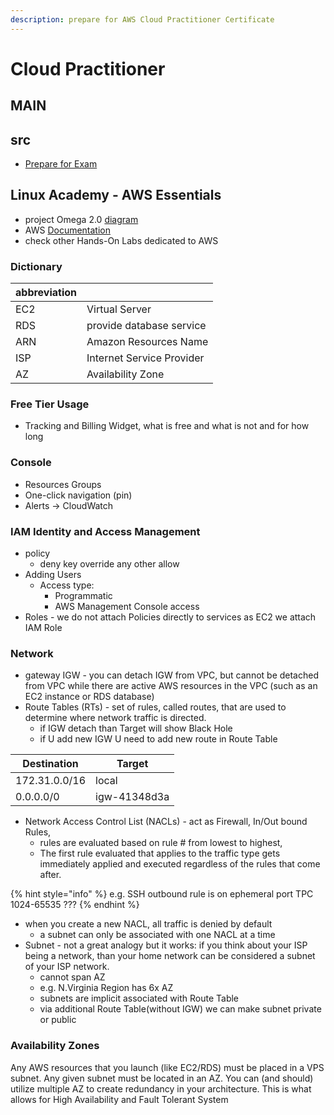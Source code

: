 ```yaml
---
description: prepare for AWS Cloud Practitioner Certificate
---
```


# Cloud Practitioner

## MAIN

## src

* [Prepare for Exam](https://aws.amazon.com/certification/certification-prep/)

## Linux Academy - AWS Essentials

* project Omega 2.0 [diagram](https://interactive.linuxacademy.com/diagrams/ProjectOmega2.html)
* AWS [Documentation](https://docs.aws.amazon.com/index.html)
* check other Hands-On Labs dedicated to AWS

### Dictionary

| abbreviation |                           |
| ------------ | ------------------------- |
| EC2          | Virtual Server            |
| RDS          | provide database service  |
| ARN          | Amazon Resources Name     |
| ISP          | Internet Service Provider |
| AZ           | Availability Zone         |

### Free Tier Usage

* Tracking and Billing Widget, what is free and what is not and for how long

### Console

* Resources Groups
* One-click navigation (pin)
* Alerts -> CloudWatch

### IAM Identity and Access Management

* policy
  * deny key override any other allow 
* Adding Users
  * Access type:
    * Programmatic
    * AWS Management Console access
* Roles - we do not attach Policies directly to services as EC2 we attach IAM Role

### Network

* gateway IGW - you can detach IGW from VPC, but cannot be detached from VPC while there are active AWS resources in the VPC (such as an EC2 instance or RDS database) 
* Route Tables (RTs) - set of rules, called routes, that are used to determine where network traffic is directed.
  * if IGW detach than Target will show Black Hole
  * if U add new IGW U need to add new route in Route Table

| Destination   | Target       |
| ------------- | ------------ |
| 172.31.0.0/16 | local        |
| 0.0.0.0/0     | igw-41348d3a |

* Network Access Control List (NACLs) - act as Firewall, In/Out bound Rules, 
  * rules are evaluated based on rule # from lowest to highest,
  * The first rule evaluated that applies to the traffic type gets immediately applied and executed regardless of the rules that come after.

{% hint style="info" %}
e.g. SSH outbound rule is on ephemeral port TPC 1024-65535 ??? 
{% endhint %}

* when you create a new NACL, all traffic is denied by default
  * a subnet can only be associated with one NACL at a time
* Subnet - not a great analogy but it works: if you think about your ISP being a network, than your home network can be considered a subnet of your ISP network.
  * cannot span AZ
  * e.g. N.Virginia Region has 6x AZ
  * subnets are implicit associated with Route Table
  * via additional Route Table(without IGW) we can make subnet private or public

### Availability Zones

Any AWS resources that you launch (like EC2/RDS) must be placed in a VPS subnet. Any given subnet must be located in an AZ. You can (and should) utilize multiple AZ to create redundancy in your architecture. This is what allows for High Availability and Fault Tolerant System
